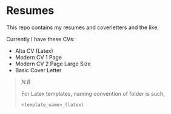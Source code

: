 # Resumes

This repo contains my resumes and coverletters and the like.

Currently I have these CVs:
 - Alta CV (Latex)
 - Modern CV 1 Page
 - Modern CV 2 Page Large Size
 - Basic Cover Letter

 > *N.B*
 > 
 > For Latex templates, naming convention of folder is such,
 >
 > `<template_name>_(latex)`
